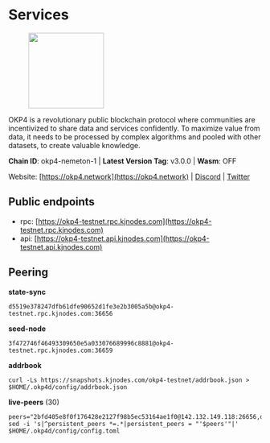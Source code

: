 # Services

<figure><img src="https://raw.githubusercontent.com/kj89/testnet_manuals/main/pingpub/logos/okp4.png" width="150" alt=""><figcaption></figcaption></figure>

OKP4 is a revolutionary public blockchain protocol where communities are incentivized to  share data and services confidently. To maximize value from data, it needs to be processed  by complex algorithms and pooled with other datasets, to create valuable knowledge.

**Chain ID**: okp4-nemeton-1 | **Latest Version Tag**: v3.0.0 | **Wasm**: OFF

Website: [https://okp4.network](https://okp4.network) | [Discord](https://discord.gg/okp4) | [Twitter](https://twitter.com/OKP4_Protocol)


## Public endpoints

* rpc: [https://okp4-testnet.rpc.kjnodes.com](https://okp4-testnet.rpc.kjnodes.com)
* api: [https://okp4-testnet.api.kjnodes.com](https://okp4-testnet.api.kjnodes.com)

## Peering

**state-sync**

```
d5519e378247dfb61dfe90652d1fe3e2b3005a5b@okp4-testnet.rpc.kjnodes.com:36656
```

**seed-node**

```
3f472746f46493309650e5a033076689996c8881@okp4-testnet.rpc.kjnodes.com:36659
```

**addrbook**
```
curl -Ls https://snapshots.kjnodes.com/okp4-testnet/addrbook.json > $HOME/.okp4d/config/addrbook.json
```

**live-peers** (30)
```
peers="2bfd405e8f0f176428e2127f98b5ec53164ae1f0@142.132.149.118:26656,d5519e378247dfb61dfe90652d1fe3e2b3005a5b@65.109.68.190:36656,b2c6835ab2300785ca3bdc0e045d8861504a9ff4@185.194.219.96:26656,cd2e7d49cc2f911d7df7c7951d72c96727d1db1d@212.8.240.13:36656,307fb25cd6998d0d5bd1d947571f6043c6bb4069@65.109.31.114:2280,d132ad0c5b2afd0eab2d87351eeda46dc9d69312@46.228.205.200:26656,42b1ed3a559cbc09278d360dfccf64866a780104@65.109.27.156:29656,d4305fcb7b20dc96481a6ae6ae84f281f3413a4e@65.109.37.58:13656,8af258bbe73f4c66127a7b3e8b1ec23fde2950a6@65.108.192.123:19656,d1a0ff9bd7ea1ebd06bc7158f3523f5e557328be@163.172.131.169:26656,b0b56d944cf1cc569a1e77e0923e075bad94d755@141.95.145.41:28656,8cdeb85dada114c959c36bb59ce258c65ae3a09c@88.198.242.163:36656,66dba0e3210d9eb33c067ea17fcfdcef33bf53c7@109.123.254.241:26656,8028015d1c6828a0b734f3b108f0853b0e19305e@157.90.176.184:26656,be9841ace1d71a4c7681918ee39f5e00d8e96a82@213.239.216.252:36656,5ed1edac2d35c91577b34f6002c85927027058b9@95.217.202.49:30656,1655cdc8fdfe1dc2209d47ff68c02a417ef9ed52@135.181.222.179:31656,f7e481df45bfbe62ea0553f5f6da34eaf4f688c3@194.34.232.225:26656,5c2a752c9b1952dbed075c56c600c3a79b58c395@95.214.55.232:26996,9d1482bc31fb4578a5c7f7f65c4e0aaf2dfc2336@213.239.215.77:36656,8a7605d8ae4338de5b7a0d5c70244ce05e377630@85.10.200.221:26656,854cc8b83a48ba4394c1940b57d0f42ec013e033@38.242.251.204:26656,74349a1cb9479b291866debe2042de8a2e88b850@65.108.233.109:17656,1f4fa23210cc1d086a928a3c6de7c24f6c8f17ba@202.61.226.120:16656,fff0a8c202befd9459ff93783a0e7756da305fe3@38.242.150.63:16656,11d2d5cab53f3e10bc8d91c76601d68cce33c82b@144.76.28.163:26656,30092d2717053f1c0813e8354c07c761c9c3ac5c@194.163.161.234:26656,66a75c374c274733bfa3050277cdb43db3fcee56@147.182.229.52:26656,2f6d5a319ebee0201dff4a0e3b7526d0863a4d32@65.109.85.225:6070,95986e08f5baee420d3b72be67826e321663072b@65.109.85.221:6070"
sed -i 's|^persistent_peers *=.*|persistent_peers = "'$peers'"|' $HOME/.okp4d/config/config.toml
```
